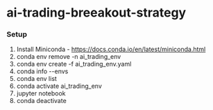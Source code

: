 # ai-trading-breeakout-strategy


### Setup
1. Install Miniconda - https://docs.conda.io/en/latest/miniconda.html
2. conda env remove -n ai_trading_env
3. conda env create -f ai_trading_env.yaml
4. conda info --envs
5. conda env list
6. conda activate ai_trading_env
7. jupyter notebook
8. conda deactivate
